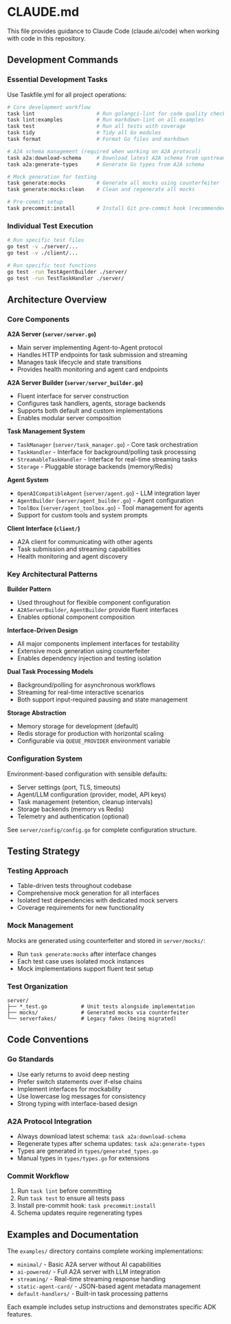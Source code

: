 # CLAUDE.md

This file provides guidance to Claude Code (claude.ai/code) when working with code in this repository.

## Development Commands

### Essential Development Tasks

Use Taskfile.yml for all project operations:

```bash
# Core development workflow
task lint                    # Run golangci-lint for code quality checks
task lint:examples           # Run markdown-lint on all examples
task test                    # Run all tests with coverage
task tidy                    # Tidy all Go modules
task format                  # Format Go files and markdown

# A2A schema management (required when working on A2A protocol)
task a2a:download-schema     # Download latest A2A schema from upstream
task a2a:generate-types      # Generate Go types from A2A schema

# Mock generation for testing
task generate:mocks          # Generate all mocks using counterfeiter
task generate:mocks:clean    # Clean and regenerate all mocks

# Pre-commit setup
task precommit:install       # Install Git pre-commit hook (recommended)
```

### Individual Test Execution

```bash
# Run specific test files
go test -v ./server/...
go test -v ./client/...

# Run specific test functions
go test -run TestAgentBuilder ./server/
go test -run TestTaskHandler ./server/
```

## Architecture Overview

### Core Components

**A2A Server (`server/server.go`)**

- Main server implementing Agent-to-Agent protocol
- Handles HTTP endpoints for task submission and streaming
- Manages task lifecycle and state transitions
- Provides health monitoring and agent card endpoints

**A2A Server Builder (`server/server_builder.go`)**

- Fluent interface for server construction
- Configures task handlers, agents, storage backends
- Supports both default and custom implementations
- Enables modular server composition

**Task Management System**

- `TaskManager` (`server/task_manager.go`) - Core task orchestration
- `TaskHandler` - Interface for background/polling task processing
- `StreamableTaskHandler` - Interface for real-time streaming tasks
- `Storage` - Pluggable storage backends (memory/Redis)

**Agent System**

- `OpenAICompatibleAgent` (`server/agent.go`) - LLM integration layer
- `AgentBuilder` (`server/agent_builder.go`) - Agent configuration
- `ToolBox` (`server/agent_toolbox.go`) - Tool management for agents
- Support for custom tools and system prompts

**Client Interface (`client/`)**

- A2A client for communicating with other agents
- Task submission and streaming capabilities
- Health monitoring and agent discovery

### Key Architectural Patterns

**Builder Pattern**

- Used throughout for flexible component configuration
- `A2AServerBuilder`, `AgentBuilder` provide fluent interfaces
- Enables optional component composition

**Interface-Driven Design**

- All major components implement interfaces for testability
- Extensive mock generation using counterfeiter
- Enables dependency injection and testing isolation

**Dual Task Processing Models**

- Background/polling for asynchronous workflows
- Streaming for real-time interactive scenarios
- Both support input-required pausing and state management

**Storage Abstraction**

- Memory storage for development (default)
- Redis storage for production with horizontal scaling
- Configurable via `QUEUE_PROVIDER` environment variable

### Configuration System

Environment-based configuration with sensible defaults:

- Server settings (port, TLS, timeouts)
- Agent/LLM configuration (provider, model, API keys)
- Task management (retention, cleanup intervals)
- Storage backends (memory vs Redis)
- Telemetry and authentication (optional)

See `server/config/config.go` for complete configuration structure.

## Testing Strategy

### Testing Approach

- Table-driven tests throughout codebase
- Comprehensive mock generation for all interfaces
- Isolated test dependencies with dedicated mock servers
- Coverage requirements for new functionality

### Mock Management

Mocks are generated using counterfeiter and stored in `server/mocks/`:

- Run `task generate:mocks` after interface changes
- Each test case uses isolated mock instances
- Mock implementations support fluent test setup

### Test Organization

```
server/
├── *_test.go           # Unit tests alongside implementation
├── mocks/              # Generated mocks via counterfeiter
└── serverfakes/        # Legacy fakes (being migrated)
```

## Code Conventions

### Go Standards

- Use early returns to avoid deep nesting
- Prefer switch statements over if-else chains
- Implement interfaces for mockability
- Use lowercase log messages for consistency
- Strong typing with interface-based design

### A2A Protocol Integration

- Always download latest schema: `task a2a:download-schema`
- Regenerate types after schema updates: `task a2a:generate-types`
- Types are generated in `types/generated_types.go`
- Manual types in `types/types.go` for extensions

### Commit Workflow

1. Run `task lint` before committing
2. Run `task test` to ensure all tests pass
3. Install pre-commit hook: `task precommit:install`
4. Schema updates require regenerating types

## Examples and Documentation

The `examples/` directory contains complete working implementations:

- `minimal/` - Basic A2A server without AI capabilities
- `ai-powered/` - Full A2A server with LLM integration
- `streaming/` - Real-time streaming response handling
- `static-agent-card/` - JSON-based agent metadata management
- `default-handlers/` - Built-in task processing patterns

Each example includes setup instructions and demonstrates specific ADK features.
